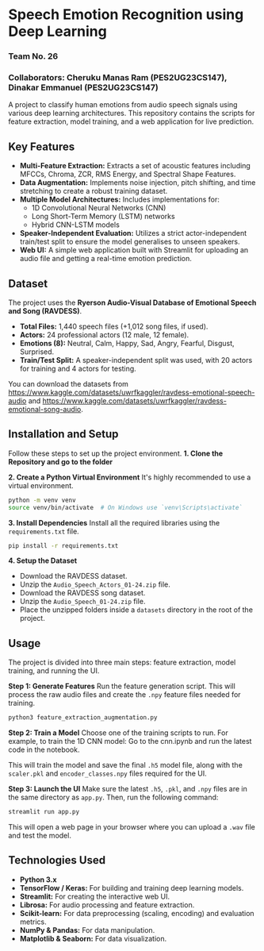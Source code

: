 # Speech Emotion Recognition using Deep Learning
###  Team No. 26
###  Collaborators: Cheruku Manas Ram (PES2UG23CS147), Dinakar Emmanuel (PES2UG23CS147)

A project to classify human emotions from audio speech signals using various deep learning architectures. This repository contains the scripts for feature extraction, model training, and a web application for live prediction.

## Key Features

- **Multi-Feature Extraction:** Extracts a set of acoustic features including MFCCs, Chroma, ZCR, RMS Energy, and Spectral Shape Features.
- **Data Augmentation:** Implements noise injection, pitch shifting, and time stretching to create a robust training dataset.
- **Multiple Model Architectures:** Includes implementations for:
    - 1D Convolutional Neural Networks (CNN)
    - Long Short-Term Memory (LSTM) networks
    - Hybrid CNN-LSTM models
- **Speaker-Independent Evaluation:** Utilizes a strict actor-independent train/test split to ensure the model generalises to unseen speakers.
- **Web UI:** A simple web application built with Streamlit for uploading an audio file and getting a real-time emotion prediction.

## Dataset

The project uses the **Ryerson Audio-Visual Database of Emotional Speech and Song (RAVDESS)**.

- **Total Files:** 1,440 speech files (+1,012 song files, if used).
- **Actors:** 24 professional actors (12 male, 12 female).
- **Emotions (8):** Neutral, Calm, Happy, Sad, Angry, Fearful, Disgust, Surprised.
- **Train/Test Split:** A speaker-independent split was used, with 20 actors for training and 4 actors for testing.

You can download the datasets from https://www.kaggle.com/datasets/uwrfkaggler/ravdess-emotional-speech-audio and https://www.kaggle.com/datasets/uwrfkaggler/ravdess-emotional-song-audio.

## Installation and Setup

Follow these steps to set up the project environment.
**1. Clone the Repository and go to the folder**

**2. Create a Python Virtual Environment**
It's highly recommended to use a virtual environment.
```bash
python -m venv venv
source venv/bin/activate  # On Windows use `venv\Scripts\activate`
```

**3. Install Dependencies**
Install all the required libraries using the `requirements.txt` file.
```bash
pip install -r requirements.txt
```

**4. Setup the Dataset**
- Download the RAVDESS dataset.
- Unzip the `Audio_Speech_Actors_01-24.zip` file.
- Download the RAVDESS song dataset.
- Unzip the `Audio_Speech_01-24.zip` file.
- Place the unzipped folders inside a `datasets` directory in the root of the project.

## Usage

The project is divided into three main steps: feature extraction, model training, and running the UI.

**Step 1: Generate Features**
Run the feature generation script. This will process the raw audio files and create the `.npy` feature files needed for training.
```bash
python3 feature_extraction_augmentation.py
```

**Step 2: Train a Model**
Choose one of the training scripts to run. For example, to train the 1D CNN model:
Go to the cnn.ipynb and run the latest code in the notebook. 

This will train the model and save the final `.h5` model file, along with the `scaler.pkl` and `encoder_classes.npy` files required for the UI.

**Step 3: Launch the UI**
Make sure the latest `.h5`, `.pkl`, and `.npy` files are in the same directory as `app.py`. Then, run the following command:
```bash
streamlit run app.py
```
This will open a web page in your browser where you can upload a `.wav` file and test the model.

## Technologies Used

- **Python 3.x**
- **TensorFlow / Keras:** For building and training deep learning models.
- **Streamlit:** For creating the interactive web UI.
- **Librosa:** For audio processing and feature extraction.
- **Scikit-learn:** For data preprocessing (scaling, encoding) and evaluation metrics.
- **NumPy & Pandas:** For data manipulation.
- **Matplotlib & Seaborn:** For data visualization.
